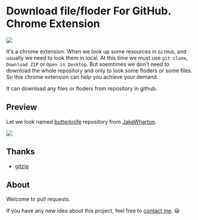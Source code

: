 # Download file/floder For GitHub. Chrome Extension

![](https://raw.githubusercontent.com/onlylemi/res/master/download-any-for-github-icon.png)

It's a chrome extension. When we look up some resources in `GitHub`, and usually we need to look them in local. At this time we must use `git clone`, `Download ZIP` or `Open in Desktop`. But soemtimes we don't need to download the whole repository and only to look some floders or some files. So this chrome extension can help you achieve your demand.

It can download any files or floders from repository in github.

## Preview

Let we look named [butterknife](https://github.com/JakeWharton/butterknife) repository from [JakeWharton](https://github.com/JakeWharton). 

![](https://raw.githubusercontent.com/onlylemi/res/master/download-any-for-github-preview.png)

## Thanks

* [gitzip](https://github.com/KinoLien/gitzip)

## About

Welcome to pull requests.

If you have any new idea about this project, feel free to [contact me](mailto:onlylemi.com@gmial.com). :smiley: